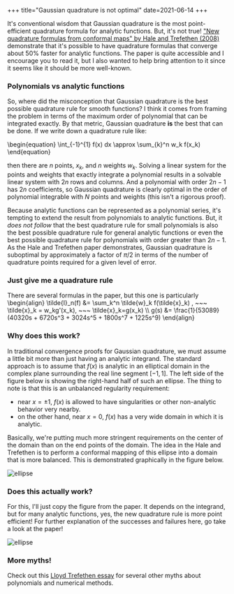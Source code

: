 +++
title="Gaussian quadrature is not optimal"
date=2021-06-14
+++

It's conventional wisdom that Gaussian quadrature is the most point-efficient quadrature formula for analytic functions. But, it's not true! ["New quadrature formulas from conformal maps" by Hale and Trefethen (2008)](http://www.cs.ox.ac.uk/files/731/NA-07-15.pdf) demonstrate that it's possible to have quadrature formulas that converge about 50% faster for analytic functions. The paper is quite accessible and I encourage you to read it, but I also wanted to help bring attention to it since it seems like it should be more well-known.

### Polynomials vs analytic functions

So, where did the misconception that Gaussian quadrature is the best possible quadrature rule for smooth functions? I think it comes from framing the problem in terms of the maximum order of polynomial that can be integrated exactly. By that metric, Gaussian quadrature **is** the best that can be done. If we write down a quadrature rule like: 

\begin{equation}
\int_{-1}^{1} f(x) dx \approx \sum_{k}^n w_k f(x_k) 
\end{equation}

then there are $n$ points, $x_k$, and $n$ weights $w_k$. Solving a linear system for the points and weights that exactly integrate a polynomial results in a solvable linear system with $2n$ rows and columns. And a polynomial with order $2n-1$ has $2n$ coefficients, so Gaussian quadrature is clearly optimal in the order of polynomial integrable with $N$ points and weights (this isn't a rigorous proof).

Because analytic functions can be represented as a polynomial series, it's tempting to extend the result from polynomials to analytic functions. But, it *does not follow* that the best quadrature rule for small polynomials is also the best possible quadrature rule for general analytic functions or even the best possible quadrature rule for polynomials with order greater than $2n - 1$. As the Hale and Trefethen paper demonstrates, Gaussian quadrature is suboptimal by approximately a factor of $\pi/2$ in terms of the number of quadrature points required for a given level of error.

### Just give me a quadrature rule

There are several formulas in the paper, but this one is particularly 
\begin{align}
\tilde{I}_n(f) &= \sum_k^n \tilde{w}_k f(\tilde{x}_k) , ~~~ \tilde{x}_k = w_kg'(x_k), ~~~ \tilde{x}_k=g(x_k) \\\\
g(s) &= \frac{1}{53089}(40320s + 6720s^3 + 3024s^5 + 1800s^7 + 1225s^9)
\end{align}

### Why does this work?

In traditional convergence proofs for Gaussian quadrature, we must assume a little bit more than just having an analytic integrand. The standard approach is to assume that $f(x)$ is analytic in an elliptical domain in the complex plane surrounding the real line segment $[-1, 1]$. The left side of the figure below is showing the right-hand half of such an ellipse. The thing to note is that this is an unbalanced regularity requirement: 
* near $x=\pm 1$, $f(x)$ is allowed to have singularities or other non-analytic behavior very nearby.
* on the other hand, near $x=0$, $f(x)$ has a very wide domain in which it is analytic. 

Basically, we're putting much more stringent requirements on the center of the domain than on the end points of the domain. The idea in the Hale and Trefethen is to perform a conformal mapping of this ellipse into a domain that is more balanced. This is demonstrated graphically in the figure below.

![ellipse](/images/elliptic_gauss.png)

### Does this actually work?

For this, I'll just copy the figure from the paper. It depends on the integrand, but for many analytic functions, yes, the new quadrature rule is more point efficient! For further explanation of the successes and failures here, go take a look at the paper!

![ellipse](/images/better_gauss.png)

### More myths!

Check out this [Lloyd Trefethen essay](https://people.maths.ox.ac.uk/trefethen/mythspaper.pdf) for several other myths about polynomials and numerical methods.
